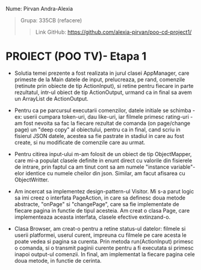 Nume: Pirvan Andra-Alexia
> Grupa: 335CB (refacere)
>> Link GitHub: https://github.com/alexia-pirvan/poo-cd-project1/

# PROIECT (POO TV)- Etapa 1

* Solutia temei prezente a fost realizata in jurul clasei AppManager, care primeste de la Main
datele de input, prelucreaza, pe rand, comenzile (retinute prin obiecte de tip ActionInput),
si retine pentru fiecare in parte rezultatul, intr-ul obiect de tip ActionOutput, urmand ca
in final sa avem un ArrayList de ActionOutput.

* Pentru ca pe parcursul executarii comenzilor, datele initiale se schimba - ex: userii cumpara
token-uri, dau like-uri, iar filmele primesc rating-uri - am fost nevoita sa fac la fiecare rezultat
de comanda (on page/change page) un "deep copy" al obiectului, pentru ca in final, cand scriu in
fisierul JSON datele, acestea sa fie pastrate in stadiul in care au fost create, si nu modificate
de comenzile care au urmat.

* Pentru citirea input-ului m-am folosit de un obiect de tip ObjectMapper, care mi-a populat clasele
definite in enunt direct cu valorile din fisierele de intrare, prin faptul ca am tinut cont sa am numele
"instance variable"-elor identice cu numele cheilor din json. Similar, am facut afisarea cu ObjectWritter.

* Am incercat sa implementez design-pattern-ul Visitor. Mi s-a parut logic sa imi creez o interfata
PageAction, in care sa definesc doua metode abstracte, "onPage" si "changePage", care sa fie implementate
de fiecare pagina in functie de tipul acesteia. Am creat o clasa Page, care implementeaza aceasta interfata,
clasele efective extinzand-o.

* Clasa Browser, am creat-o pentru a retine status-ul datelor: filmele si userii platformei,
userul curent, impreuna cu filmele pe care acesta le poate vedea si pagina sa curenta. Prin metoda
run(ActionInput) primesc o comanda, si o transmit paginii curente pentru a fi executata si primesc inapoi
output-ul comenzii. In final, am implementat la fiecare pagina cele doua metode, in functie de cerinta.
